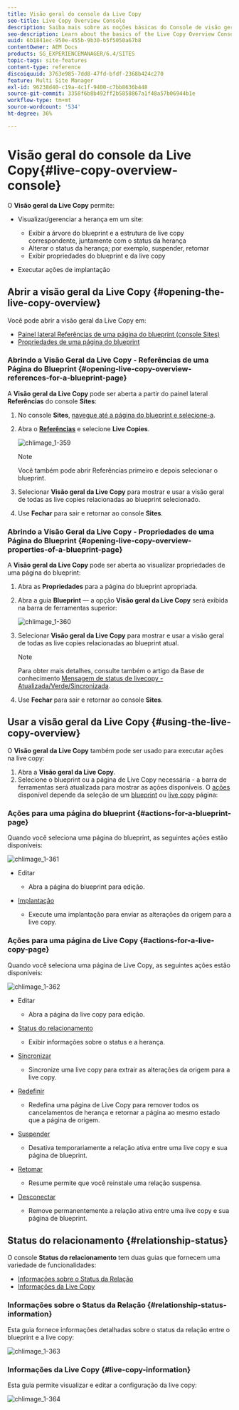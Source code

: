 ```yaml
---
title: Visão geral do console da Live Copy
seo-title: Live Copy Overview Console
description: Saiba mais sobre as noções básicas do Console de visão geral da Live Copy.
seo-description: Learn about the basics of the Live Copy Overview Console.
uuid: 6b1841ec-950e-455b-9b30-b5f5050a67b8
contentOwner: AEM Docs
products: SG_EXPERIENCEMANAGER/6.4/SITES
topic-tags: site-features
content-type: reference
discoiquuid: 3763e985-7dd8-47fd-bfdf-2368b424c270
feature: Multi Site Manager
exl-id: 96238d40-c19a-4c1f-9400-c7bb8636b448
source-git-commit: 3358f6b8b492ff2b5858867a1f48a57b06944b1e
workflow-type: tm+mt
source-wordcount: '534'
ht-degree: 36%

---
```


# Visão geral do console da Live Copy{#live-copy-overview-console}

O **Visão geral da Live Copy** permite:

* Visualizar/gerenciar a herança em um site:

   * Exibir a árvore do blueprint e a estrutura de live copy correspondente, juntamente com o status da herança
   * Alterar o status da herança; por exemplo, suspender, retomar
   * Exibir propriedades do blueprint e da live copy

* Executar ações de implantação

## Abrir a visão geral da Live Copy {#opening-the-live-copy-overview}

Você pode abrir a visão geral da Live Copy em:

* [Painel lateral Referências de uma página do blueprint (console Sites)](#opening-live-copy-overview-references-for-a-blueprint-page)
* [Propriedades de uma página do blueprint](#opening-live-copy-overview-properties-of-a-blueprint-page)

### Abrindo a Visão Geral da Live Copy - Referências de uma Página do Blueprint {#opening-live-copy-overview-references-for-a-blueprint-page}

A **Visão geral da Live Copy** pode ser aberta a partir do painel lateral **Referências** do console **Sites**:

1. No console **Sites**, [navegue até a página do blueprint e selecione-a](/help/sites-authoring/basic-handling.md#viewing-and-selecting-resources).
1. Abra o **[Referências](/help/sites-authoring/basic-handling.md#references)** e selecione **Live Copies**.

   ![chlimage_1-359](assets/chlimage_1-359.png)

   >[!NOTE]
   >
   >Você também pode abrir Referências primeiro e depois selecionar o blueprint.

1. Selecionar **Visão geral da Live Copy** para mostrar e usar a visão geral de todas as live copies relacionadas ao blueprint selecionado.
1. Use **Fechar** para sair e retornar ao console **Sites**.

### Abrindo a Visão Geral da Live Copy - Propriedades de uma Página do Blueprint {#opening-live-copy-overview-properties-of-a-blueprint-page}

A **Visão geral da Live Copy** pode ser aberta ao visualizar propriedades de uma página do blueprint:

1. Abra as **Propriedades** para a página do blueprint apropriada.
1. Abra a guia **Blueprint** — a opção **Visão geral da Live Copy** será exibida na barra de ferramentas superior:

   ![chlimage_1-360](assets/chlimage_1-360.png)

1. Selecionar **Visão geral da Live Copy** para mostrar e usar a visão geral de todas as live copies relacionadas ao blueprint atual.

   >[!NOTE]
   >
   >Para obter mais detalhes, consulte também o artigo da Base de conhecimento [Mensagem de status de livecopy - Atualizada/Verde/Sincronizada](https://helpx.adobe.com/experience-manager/kb/livecopy-status-message---up-to-date-green-in-sync.html).

1. Use **Fechar** para sair e retornar ao console **Sites**.

## Usar a visão geral da Live Copy {#using-the-live-copy-overview}

O **Visão geral da Live Copy** também pode ser usado para executar ações na live copy:

1. Abra a **Visão geral da Live Copy**. 
1. Selecione o blueprint ou a página de Live Copy necessária - a barra de ferramentas será atualizada para mostrar as ações disponíveis. O [ações](/help/sites-administering/msm.md#terms-used) disponível depende da seleção de um [blueprint](#actions-for-a-blueprint-page) ou [live copy](#actions-for-a-live-copy-page) página:

### Ações para uma página do blueprint {#actions-for-a-blueprint-page}

Quando você seleciona uma página do blueprint, as seguintes ações estão disponíveis:

![chlimage_1-361](assets/chlimage_1-361.png)

* Editar

   * Abra a página do blueprint para edição.

* [Implantação](/help/sites-administering/msm.md#rollout-and-synchronize)

   * Execute uma implantação para enviar as alterações da origem para a live copy.

### Ações para uma página de Live Copy {#actions-for-a-live-copy-page}

Quando você seleciona uma página de Live Copy, as seguintes ações estão disponíveis:

![chlimage_1-362](assets/chlimage_1-362.png)

* Editar

   * Abra a página da live copy para edição.

* [Status do relacionamento](#relationship-status)

   * Exibir informações sobre o status e a herança.

* [Sincronizar](/help/sites-administering/msm.md#rollout-and-synchronize)

   * Sincronize uma live copy para extrair as alterações da origem para a live copy.

* [Redefinir](/help/sites-administering/msm-livecopy.md#resetting-a-live-copy-page)

   * Redefina uma página de Live Copy para remover todos os cancelamentos de herança e retornar a página ao mesmo estado que a página de origem.

* [Suspender](/help/sites-administering/msm.md#suspending-and-cancelling-inheritance-and-synchronization)

   * Desativa temporariamente a relação ativa entre uma live copy e sua página de blueprint.

* [Retomar](/help/sites-administering/msm-livecopy.md#resuming-inheritance-for-a-page)

   * Resume permite que você reinstale uma relação suspensa.

* [Desconectar](/help/sites-administering/msm.md#detaching-a-live-copy)

   * Remove permanentemente a relação ativa entre uma live copy e sua página de blueprint.

## Status do relacionamento {#relationship-status}

O console **Status do relacionamento** tem duas guias que fornecem uma variedade de funcionalidades:

* [Informações sobre o Status da Relação](#relationship-status-information)
* [Informações da Live Copy](#live-copy-information)

### Informações sobre o Status da Relação {#relationship-status-information}

Esta guia fornece informações detalhadas sobre o status da relação entre o blueprint e a live copy:

![chlimage_1-363](assets/chlimage_1-363.png)

### Informações da Live Copy {#live-copy-information}

Esta guia permite visualizar e editar a configuração da live copy:

![chlimage_1-364](assets/chlimage_1-364.png)
